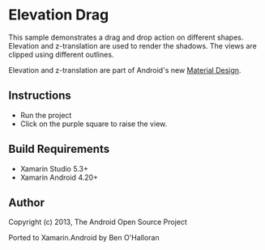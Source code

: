 Elevation Drag
==============

This sample demonstrates a drag and drop action on different shapes. Elevation and z-translation are used to render the shadows. The views are clipped using different outlines.

Elevation and z-translation are part of Android's new [Material Design](https://developer.android.com/preview/material/index.html).

Instructions
------------

* Run the project
* Click on the purple square to raise the view.

Build Requirements
------------------
* Xamarin Studio 5.3+
* Xamarin Android 4.20+

Author
------ 
Copyright (c) 2013, The Android Open Source Project

Ported to Xamarin.Android by Ben O'Halloran
